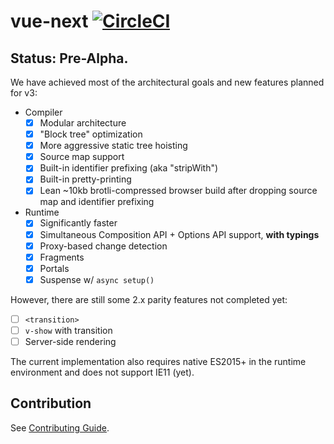 # vue-next [![CircleCI](https://circleci.com/gh/vuejs/vue-next.svg?style=svg&circle-token=fb883a2d0a73df46e80b2e79fd430959d8f2b488)](https://circleci.com/gh/vuejs/vue-next)

## Status: Pre-Alpha.

We have achieved most of the architectural goals and new features planned for v3:

- Compiler
  - [x] Modular architecture
  - [x] "Block tree" optimization
  - [x] More aggressive static tree hoisting
  - [x] Source map support
  - [x] Built-in identifier prefixing (aka "stripWith")
  - [x] Built-in pretty-printing
  - [x] Lean ~10kb brotli-compressed browser build after dropping source map and identifier prefixing

- Runtime
  - [x] Significantly faster
  - [x] Simultaneous Composition API + Options API support, **with typings**
  - [x] Proxy-based change detection
  - [x] Fragments
  - [x] Portals
  - [x] Suspense w/ `async setup()`

However, there are still some 2.x parity features not completed yet:

- [ ] `<transition>`
- [ ] `v-show` with transition
- [ ] Server-side rendering

The current implementation also requires native ES2015+ in the runtime environment and does not support IE11 (yet).

## Contribution

See [Contributing Guide](https://github.com/vuejs/vue-next/blob/master/.github/contributing.md).
